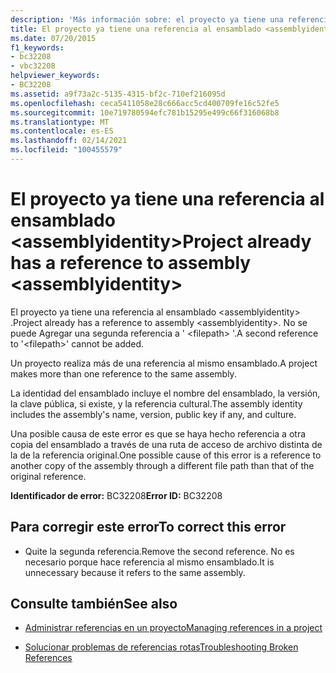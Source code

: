 ```yaml
---
description: 'Más información sobre: el proyecto ya tiene una referencia a un ensamblado <assemblyidentity>'
title: El proyecto ya tiene una referencia al ensamblado <assemblyidentity>
ms.date: 07/20/2015
f1_keywords:
- bc32208
- vbc32208
helpviewer_keywords:
- BC32208
ms.assetid: a9f73a2c-5135-4315-bf2c-710ef216095d
ms.openlocfilehash: ceca5411058e28c666acc5cd400709fe16c52fe5
ms.sourcegitcommit: 10e719780594efc781b15295e499c66f316068b8
ms.translationtype: MT
ms.contentlocale: es-ES
ms.lasthandoff: 02/14/2021
ms.locfileid: "100455579"
---
```

# <a name="project-already-has-a-reference-to-assembly-assemblyidentity"></a><span data-ttu-id="9b83c-103">El proyecto ya tiene una referencia al ensamblado \<assemblyidentity></span><span class="sxs-lookup"><span data-stu-id="9b83c-103">Project already has a reference to assembly \<assemblyidentity></span></span>

<span data-ttu-id="9b83c-104">El proyecto ya tiene una referencia al ensamblado \<assemblyidentity> .</span><span class="sxs-lookup"><span data-stu-id="9b83c-104">Project already has a reference to assembly \<assemblyidentity>.</span></span> <span data-ttu-id="9b83c-105">No se puede Agregar una segunda referencia a ' \<filepath> '.</span><span class="sxs-lookup"><span data-stu-id="9b83c-105">A second reference to '\<filepath>' cannot be added.</span></span>  
  
 <span data-ttu-id="9b83c-106">Un proyecto realiza más de una referencia al mismo ensamblado.</span><span class="sxs-lookup"><span data-stu-id="9b83c-106">A project makes more than one reference to the same assembly.</span></span>  
  
 <span data-ttu-id="9b83c-107">La identidad del ensamblado incluye el nombre del ensamblado, la versión, la clave pública, si existe, y la referencia cultural.</span><span class="sxs-lookup"><span data-stu-id="9b83c-107">The assembly identity includes the assembly's name, version, public key if any, and culture.</span></span>  
  
 <span data-ttu-id="9b83c-108">Una posible causa de este error es que se haya hecho referencia a otra copia del ensamblado a través de una ruta de acceso de archivo distinta de la de la referencia original.</span><span class="sxs-lookup"><span data-stu-id="9b83c-108">One possible cause of this error is a reference to another copy of the assembly through a different file path than that of the original reference.</span></span>  
  
 <span data-ttu-id="9b83c-109">**Identificador de error:** BC32208</span><span class="sxs-lookup"><span data-stu-id="9b83c-109">**Error ID:** BC32208</span></span>  
  
## <a name="to-correct-this-error"></a><span data-ttu-id="9b83c-110">Para corregir este error</span><span class="sxs-lookup"><span data-stu-id="9b83c-110">To correct this error</span></span>  
  
- <span data-ttu-id="9b83c-111">Quite la segunda referencia.</span><span class="sxs-lookup"><span data-stu-id="9b83c-111">Remove the second reference.</span></span> <span data-ttu-id="9b83c-112">No es necesario porque hace referencia al mismo ensamblado.</span><span class="sxs-lookup"><span data-stu-id="9b83c-112">It is unnecessary because it refers to the same assembly.</span></span>  
  
## <a name="see-also"></a><span data-ttu-id="9b83c-113">Consulte también</span><span class="sxs-lookup"><span data-stu-id="9b83c-113">See also</span></span>

- [<span data-ttu-id="9b83c-114">Administrar referencias en un proyecto</span><span class="sxs-lookup"><span data-stu-id="9b83c-114">Managing references in a project</span></span>](/visualstudio/ide/managing-references-in-a-project)

- [<span data-ttu-id="9b83c-115">Solucionar problemas de referencias rotas</span><span class="sxs-lookup"><span data-stu-id="9b83c-115">Troubleshooting Broken References</span></span>](/visualstudio/ide/troubleshooting-broken-references)

